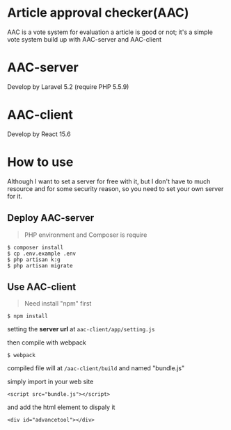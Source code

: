 # Article approval checker(AAC)
AAC is a vote system for evaluation a article is good or not; it's a simple vote system build up with AAC-server and AAC-client

#  AAC-server 
Develop by Laravel 5.2 (require PHP 5.5.9)

# AAC-client
Develop by React 15.6

# How to use
Although I want to set a server for free with it, but I don't have to much resource and for some security reason, so you need to set your own server for it.

## Deploy AAC-server
> PHP environment and Composer is require
```
$ composer install
$ cp .env.example .env
$ php artisan k:g
$ php artisan migrate
```

## Use AAC-client
> Need install "npm" first
```
$ npm install
```
setting the **server url** at `aac-client/app/setting.js` 

then compile with webpack
```
$ webpack
```

compiled file will  at `/aac-client/build` and named "bundle.js"

simply import in your web site 

```
<script src="bundle.js"></script>
```

and add the html element to dispaly it

```
<div id="advancetool"></div>
```




